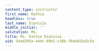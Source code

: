 ```yaml
---
content_type: instructor
first_name: Kathie
headless: true
last_name: Dionisio
middle_initial: ''
salutation: Ms.
title: Ms. Kathie Dionisio
uid: 54ad295e-444c-89b2-c38b-f04e015e5c5a
---
```

